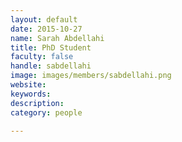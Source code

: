 ```yaml
---
layout: default
date: 2015-10-27
name: Sarah Abdellahi
title: PhD Student
faculty: false
handle: sabdellahi
image: images/members/sabdellahi.png
website: 
keywords: 
description: 
category: people

---
```

